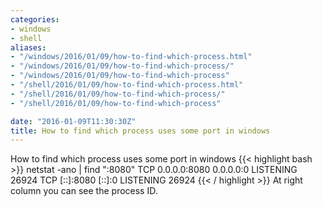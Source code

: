 ```yaml
---
categories:
- windows
- shell
aliases:
- "/windows/2016/01/09/how-to-find-which-process.html"
- "/windows/2016/01/09/how-to-find-which-process/"
- "/windows/2016/01/09/how-to-find-which-process"
- "/shell/2016/01/09/how-to-find-which-process.html"
- "/shell/2016/01/09/how-to-find-which-process/"
- "/shell/2016/01/09/how-to-find-which-process"

date: "2016-01-09T11:30:30Z"
title: How to find which process uses some port in windows
---
```

How to find which process uses some port in windows
{{< highlight bash >}}
netstat -ano | find ":8080"
  TCP    0.0.0.0:8080           0.0.0.0:0              LISTENING       26924
  TCP    [::]:8080              [::]:0                 LISTENING       26924
{{< / highlight >}}
At right column you can see the process ID.